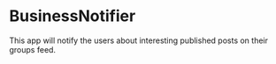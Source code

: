 # BusinessNotifier
This app will notify the users about interesting published posts on their groups feed.
